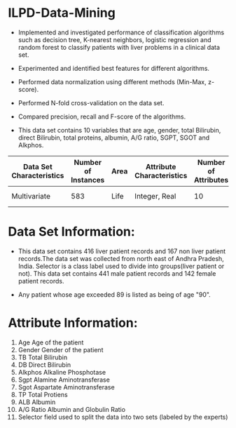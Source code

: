 # ILPD-Data-Mining
+ Implemented and investigated performance of classification algorithms such as decision tree, K-nearest neighbors, logistic regression and random forest to classify patients with liver problems in a clinical data set.
+ Experimented and identified best features for different algorithms.
+ Performed data normalization using different methods (Min-Max, z-score).
+ Performed N-fold cross-validation on the data set.
+ Compared precision, recall and F-score of the algorithms.

+ This data set contains 10 variables that are age, gender, total Bilirubin, direct Bilirubin, total proteins, albumin, A/G ratio, SGPT, SGOT and Alkphos.

| Data Set Characteristics | Number of Instances | Area | Attribute Characteristics | Number of Attributes | Date Donated | Associated Tasks | 
| --- | --- | --- | --- | --- | --- | --- |
| Multivariate | 583 | Life | Integer, Real | 10 | 2012-05-21 | Classification |

# Data Set Information:
+ This data set contains 416 liver patient records and 167 non liver patient records.The data set was collected from north east of Andhra Pradesh, India. Selector is a class label used to divide into groups(liver patient or not). This data set contains 441 male patient records and 142 female patient records.

+ Any patient whose age exceeded 89 is listed as being of age "90".

# Attribute Information:
1. Age Age of the patient
2. Gender Gender of the patient
3. TB Total Bilirubin
4. DB Direct Bilirubin
5. Alkphos Alkaline Phosphotase
6. Sgpt Alamine Aminotransferase
7. Sgot Aspartate Aminotransferase
8. TP Total Protiens
9. ALB Albumin
10. A/G Ratio Albumin and Globulin Ratio
11. Selector field used to split the data into two sets (labeled by the experts)

